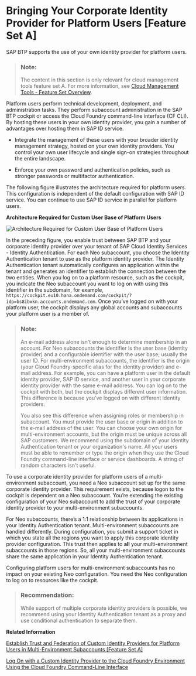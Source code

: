 <!-- loio783ff50aa60a4c488f4a1e4dceee7ab9 -->

# Bringing Your Corporate Identity Provider for Platform Users \[Feature Set A\]

SAP BTP supports the use of your own identity provider for platform users.

> ### Note:  
> The content in this section is only relevant for cloud management tools feature set A. For more information, see [Cloud Management Tools - Feature Set Overview](https://help.sap.com/viewer/65de2977205c403bbc107264b8eccf4b/Cloud/en-US/caf4e4e23aef4666ad8f125af393dfb2.html).

Platform users perform technical development, deployment, and administration tasks. They perform subaccount administration in the SAP BTP cockpit or access the Cloud Foundry command-line interface \(CF CLI\). By hosting these users in your own identity provider, you gain a number of advantages over hosting them in SAP ID service.

-   Integrate the management of these users with your broader identity management strategy, hosted on your own identity providers. You control your own user lifecycle and single sign-on strategies throughout the entire landscape.

-   Enforce your own password and authentication policies, such as stronger passwords or multifactor authentication.


The following figure illustrates the architecture required for platform users. This configuration is independent of the default configuration with SAP ID service. You can continue to use SAP ID service in parallel for platform users.

  
  
**Architecture Required for Custom User Base of Platform Users**

![](images/architecture_platform_users_features_set_a_14e046f.png "Architecture Required for Custom User Base of Platform Users")

In the preceding figure, you enable trust between SAP BTP and your corporate identity provider over your tenant of SAP Cloud Identity Services - Identity Authentication. For each Neo subaccount, you choose the Identity Authentication tenant to use as the platform identity provider. The Identity Authentication tenant automatically configures an application within the tenant and generates an identifier to establish the connection between the two entities. When you log on to a platform resource, such as the cockpit, you indicate the Neo subaccount you want to log on with using this identifier in the subdomain, for example, `https://cockpit.eu10.hana.ondemand.com/cockpit/?idp=bs8ibxkn.accounts.ondemand.com`. Once you’ve logged on with your platform user, the cockpit displays any global accounts and subaccounts your platform user is a member of.

> ### Note:  
> An e-mail address alone isn’t enough to determine membership in an account. For Neo subaccounts the identifier is the user base \(identity provider\) and a configurable identifier with the user base; usually the user ID. For multi-environment subaccounts, the identifier is the origin \(your Cloud Foundry-specific alias for the identity provider\) and e-mail address. For example, you can have a platform user in the default identity provider, SAP ID service, and another user in your corporate identity provider with the same e-mail address. You can log on to the cockpit with both, but the cockpit displays different user information. This difference is because you’ve logged on with different identity providers.
> 
> You also see this difference when assigning roles or membership in subaccount. You must provide the user base or origin in addition to the e-mail address of the user. You can choose your own origin for multi-environment accounts, but the origin must be unique across all SAP customers. We recommend using the subdomain of your Identity Authentication tenant or your organization's name. All your users must be able to remember or type the origin when they use the Cloud Foundry command-line interface or service dashboards. A string of random characters isn't useful.

To use a corporate identity provider for platform users of a multi-environment subaccount, you need a Neo subaccount set up for the same corporate identity provider. This requirement exists, because logon to the cockpit is dependent on a Neo subaccount. You’re extending the existing configuration of your Neo subaccount to add the trust of your corporate identity provider to your multi-environment subaccounts.

For Neo subaccounts, there’s a 1:1 relationship between its applications in your Identity Authentication tenant. Multi-environment subaccounts are handled differently. During configuration, you submit a support ticket in which you state all the regions you want to apply this corporate identity provider configuration. This trust then applies to **all** your multi-environment subaccounts in those regions. So, all your multi-environment subaccounts share the same application in your Identity Authentication tenant.

Configuring platform users for multi-environment subaccounts has no impact on your existing Neo configuration. You need the Neo configuration to log on to resources like the cockpit.

> ### Recommendation:  
> While support of multiple corporate identity providers is possible, we recommend using your Identity Authentication tenant as a proxy and use conditional authentication to separate them.

**Related Information**  


[Establish Trust and Federation of Custom Identity Providers for Platform Users in Multi-Environment Subaccounts \[Feature Set A\]](../50-administration-and-ops/establish-trust-and-federation-of-custom-identity-providers-for-platform-users-in-multi-8600afb.md "By default, platform users in multi-environment subaccounts are users in SAP ID service. The use of your own identity provider requires integration between the user bases of multi-environment and Neo subaccounts.")

[Log On with a Custom Identity Provider to the Cloud Foundry Environment Using the Cloud Foundry Command-Line Interface](../50-administration-and-ops/log-on-with-a-custom-identity-provider-to-the-cloud-foundry-environment-using-the-cloud-d477618.md "Learn how to use different methods to log on to Cloud Foundry using a custom identity provider (IdP).")

